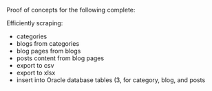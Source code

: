 
Proof of concepts for the following complete:

Efficiently scraping:
- categories
- blogs from categories
- blog pages from blogs
- posts content from blog pages
- export to csv
- export to xlsx
- insert into Oracle database tables (3, for category, blog, and posts

